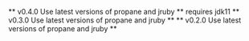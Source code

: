 ** v0.4.0 Use latest versions of propane and jruby ** requires jdk11
** v0.3.0 Use latest versions of propane and jruby **
** v0.2.0 Use latest versions of propane and jruby **
